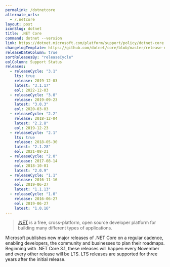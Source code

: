 ```yaml
---
permalink: /dotnetcore
alternate_urls:
  - /.netcore
layout: post
iconSlug: dotnet
title: .NET Core
command: dotnet --version
link: https://dotnet.microsoft.com/platform/support/policy/dotnet-core
changelogTemplate: https://github.com/dotnet/core/blob/master/release-notes/__RELEASE_CYCLE__/__LATEST__/__LATEST__.md
releaseDateColumn: true
sortReleasesBy: "releaseCycle"
eolColumn: Support Status
releases:
  - releaseCycle: "3.1"
    lts: true
    release: 2019-12-03
    latest: "3.1.17"
    eol: 2022-12-03
  - releaseCycle: "3.0"
    release: 2019-09-23
    latest: "3.0.3"
    eol: 2020-03-03
  - releaseCycle: "2.2"
    release: 2018-12-04
    latest: "2.2.8"
    eol: 2019-12-23
  - releaseCycle: "2.1"
    lts: true
    release: 2018-05-30
    latest: "2.1.28"
    eol: 2021-08-21
  - releaseCycle: "2.0"
    release: 2017-08-14
    eol: 2018-10-01
    latest: "2.0.9"
  - releaseCycle: "1.1"
    release: 2016-11-16
    eol: 2019-06-27
    latest: "1.1.13"
  - releaseCycle: "1.0"
    release: 2016-06-27
    eol: 2019-06-27
    latest: "1.0.16"
---
```


> [.NET](https://dotnet.microsoft.com/) is a free, cross-platform, open source developer platform for building many different types of applications.

Microsoft publishes new major releases of .NET Core on a regular cadence, enabling developers, the community and businesses to plan their roadmaps. Beginning with .NET Core 3.1, these releases will happen every November and every other release will be LTS. LTS releases are supported for three years after the initial release.
